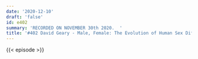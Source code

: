 ```yaml
---
date: '2020-12-10'
draft: 'false'
id: e402
summary: 'RECORDED ON NOVEMBER 30th 2020.  '
title: '#402 David Geary - Male, Female: The Evolution of Human Sex Differences'
---
```

{{< episode >}}
